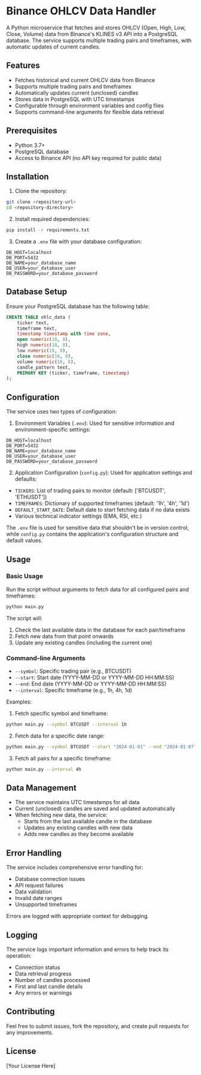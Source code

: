 # Binance OHLCV Data Handler

A Python microservice that fetches and stores OHLCV (Open, High, Low, Close, Volume) data from Binance's KLINES v3 API into a PostgreSQL database. The service supports multiple trading pairs and timeframes, with automatic updates of current candles.

## Features

- Fetches historical and current OHLCV data from Binance
- Supports multiple trading pairs and timeframes
- Automatically updates current (unclosed) candles
- Stores data in PostgreSQL with UTC timestamps
- Configurable through environment variables and config files
- Supports command-line arguments for flexible data retrieval

## Prerequisites

- Python 3.7+
- PostgreSQL database
- Access to Binance API (no API key required for public data)

## Installation

1. Clone the repository:
```bash
git clone <repository-url>
cd <repository-directory>
```

2. Install required dependencies:
```bash
pip install -r requirements.txt
```

3. Create a `.env` file with your database configuration:
```env
DB_HOST=localhost
DB_PORT=5432
DB_NAME=your_database_name
DB_USER=your_database_user
DB_PASSWORD=your_database_password
```

## Database Setup

Ensure your PostgreSQL database has the following table:

```sql
CREATE TABLE ohlc_data (
    ticker text,
    timeframe text,
    timestamp timestamp with time zone,
    open numeric(18, 8),
    high numeric(18, 8),
    low numeric(18, 8),
    close numeric(18, 8),
    volume numeric(18, 8),
    candle_pattern text,
    PRIMARY KEY (ticker, timeframe, timestamp)
);
```

## Configuration

The service uses two types of configuration:

1. Environment Variables (`.env`):
Used for sensitive information and environment-specific settings:
```env
DB_HOST=localhost
DB_PORT=5432
DB_NAME=your_database_name
DB_USER=your_database_user
DB_PASSWORD=your_database_password
```

2. Application Configuration (`config.py`):
Used for application settings and defaults:
- `TICKERS`: List of trading pairs to monitor (default: ['BTCUSDT', 'ETHUSDT'])
- `TIMEFRAMES`: Dictionary of supported timeframes (default: '1h', '4h', '1d')
- `DEFAULT_START_DATE`: Default date to start fetching data if no data exists
- Various technical indicator settings (EMA, RSI, etc.)

The `.env` file is used for sensitive data that shouldn't be in version control, while `config.py` contains the application's configuration structure and default values.

## Usage

### Basic Usage

Run the script without arguments to fetch data for all configured pairs and timeframes:
```bash
python main.py
```

The script will:
1. Check the last available data in the database for each pair/timeframe
2. Fetch new data from that point onwards
3. Update any existing candles (including the current one)

### Command-line Arguments

- `--symbol`: Specific trading pair (e.g., BTCUSDT)
- `--start`: Start date (YYYY-MM-DD or YYYY-MM-DD HH:MM:SS)
- `--end`: End date (YYYY-MM-DD or YYYY-MM-DD HH:MM:SS)
- `--interval`: Specific timeframe (e.g., 1h, 4h, 1d)

Examples:

1. Fetch specific symbol and timeframe:
```bash
python main.py --symbol BTCUSDT --interval 1h
```

2. Fetch data for a specific date range:
```bash
python main.py --symbol BTCUSDT --start "2024-01-01" --end "2024-01-07"
```

3. Fetch all pairs for a specific timeframe:
```bash
python main.py --interval 4h
```

## Data Management

- The service maintains UTC timestamps for all data
- Current (unclosed) candles are saved and updated automatically
- When fetching new data, the service:
  - Starts from the last available candle in the database
  - Updates any existing candles with new data
  - Adds new candles as they become available

## Error Handling

The service includes comprehensive error handling for:
- Database connection issues
- API request failures
- Data validation
- Invalid date ranges
- Unsupported timeframes

Errors are logged with appropriate context for debugging.

## Logging

The service logs important information and errors to help track its operation:
- Connection status
- Data retrieval progress
- Number of candles processed
- First and last candle details
- Any errors or warnings

## Contributing

Feel free to submit issues, fork the repository, and create pull requests for any improvements.

## License

[Your License Here] 